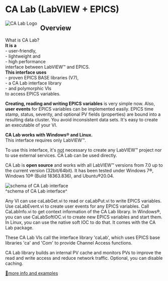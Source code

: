 ﻿# CA Lab (LabVIEW + EPICS)

<img src="https://www.helmholtz-berlin.de/media/media/angebote/it/experimentsteuerung/ca-lab/channelaccesspluslabview-hb-logo.jpg"
     alt="CA Lab Logo"
     style="float: left; margin-right: 10px;" />
## Overview

What is CA Lab?<br/>
**It is a**<br/>- user-friendly,<br/>- lightweight and<br/>- high performance<br/>interface between LabVIEW™ and EPICS.<br/>
**This interface uses**<br/>- proven EPICS BASE libraries (V7),<br/>- a CA Lab interface library<br/>- and polymorphic VIs<br/>
to access EPICS variables.

**Creating, reading and writing EPICS variables** is very simple now. Also, **user events** for EPICS variables can be implemented easily.
EPICS time stamp, status, severity, and optional PV fields (properties) are bound into a resulting data cluster. You avoid inconsistent data sets.
It's easy to create an executable of your VI.

**CA Lab works with Windows® and Linux.**<br/>
This interface requires only LabVIEW™.

To use this interface, it's <span style="text-decoration: underline">not</span> necessary to create any LabVIEW™ project nor to use external services. CA Lab can be used directly.

CA Lab is **open source** and works with all LabVIEW™ versions from 7.0 up to the current version (32bit/64bit).
It has been tested under Windows 7®, Windows 10® (Build 18363.836), and Ubuntu®20.04.

<img src="https://www.helmholtz-berlin.de/media/media/angebote/it/experimentsteuerung/ca-lab/calabinterface.png"
    alt="schema of CA Lab interface"><br/>^schema of CA Lab interface^

Any VI can use caLabGet.vi to read or caLabPut.vi to write EPICS variables.
Use caLabEvent.vi to create user events for any EPICS variables.
Call CaLabInfo.vi to get context information of the CA Lab library.
In Windows®, you can use CaLabSoftIOC.vi to create new EPICS variables and start them. In Linux, you can use the native soft IOC to do that. It comes with the CA Lab package.

These CA Lab VIs call the interface library 'caLab', which uses EPICS base libraries 'ca' and 'Com' to provide Channel Access functions.

CA Lab library builds an internal PV cache and monitors PVs to improve the read and write access and reduce network traffic. Optional, you can disable caching.

<a href="https://www.helmholtz-berlin.de/zentrum/locations/it/software/exsteuer/calab/index_en.html">🔗more info and examples</a>